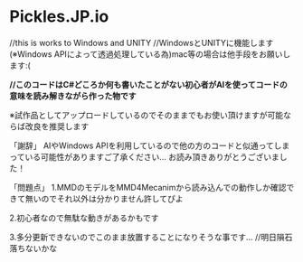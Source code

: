 # Pickles.JP.io
//this is works to Windows and UNITY //WindowsとUNITYに機能します(※Windows APIによって透過処理している為)mac等の場合は他手段をお願いします:⁠(

**//このコードはC#どころか何も書いたことがない初心者がAIを使ってコードの意味を読み解きながら作った物です**

※試作品としてアップロードしているのでそのままでもお使い頂けますが可能ならば改良を推奨します



「謝辞」
AIやWindows APIを利用しているので他の方のコードと似通ってしまっている可能性がありますご了承ください…
お読み頂きありがとうございました！



「問題点」
1.MMDのモデルをMMD4Mecanimから読み込んでの動作しか確認できて無いのでそれ以外は分かりません許してぴよ

2.初心者なので無駄な動きがあるかもです

3.多分更新できないのでこのまま放置することになりそうな事です… //明日隕石落ちないかな
